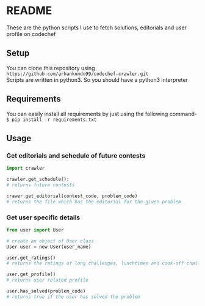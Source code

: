 # README

These are the python scripts I use to fetch solutions, editorials and user profile on codechef

## Setup

You can clone this repository using `https://github.com/arhankundu99/codechef-crawler.git` \
Scripts are written in python3. So you should have a python3 interpreter

## Requirements

You can easily install all requirements by just using the following command- \
`$ pip install -r requirements.txt`

## Usage
### Get editorials and schedule of future contests
```python
import crawler

crawler.get_schedule(): 
# returns future contests

crawer.get_editorial(contest_code, problem_code)
# returns the file which has the editorial for the given problem
```
### Get user specific details
```python
from user import User

# create an object of User class
User user = new User(user_name)

user.get_ratings()
# returns the ratings of long challenges, lunchtimes and cook-off challenges of the user

user.get_profile()
# returns user related profile

user.has_solved(problem_code)
# returns true if the user has solved the problem
